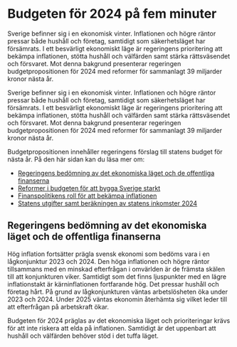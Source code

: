 # Budgeten för 2024 på fem minuter

Sverige befinner sig i en ekonomisk vinter. Inflationen och högre räntor pressar både hushåll och företag, samtidigt som säkerhetsläget har försämrats. I ett besvärligt ekonomiskt läge är regeringens prioritering att bekämpa inflationen, stötta hushåll och välfärden samt stärka rättsväsendet och försvaret. Mot denna bakgrund presenterar regeringen budgetpropositionen för 2024 med reformer för sammanlagt 39 miljarder kronor nästa år.

Sverige befinner sig i en ekonomisk vinter. Inflationen och högre räntor pressar både hushåll och företag, samtidigt som säkerhetsläget har försämrats. I ett besvärligt ekonomiskt läge är regeringens prioritering att bekämpa inflationen, stötta hushåll och välfärden samt stärka rättsväsendet och försvaret. Mot denna bakgrund presenterar regeringen budgetpropositionen för 2024 med reformer för sammanlagt 39 miljarder kronor nästa år.

Budgetpropositionen innehåller regeringens förslag till statens budget för nästa år. På den här sidan kan du läsa mer om:

* [Regeringens bedömning av det ekonomiska läget och de offentliga finanserna](#Prognos)
* [Reformer i budgeten för att bygga Sverige starkt](#Reformer)
* [Finanspolitikens roll för att bekämpa inflationen](#Finanspolitikens_roll)
* [Statens utgifter samt beräkningen av statens inkomster 2024](#Inkomster_utgifter)

## Regeringens bedömning av det ekonomiska läget och de offentliga finanserna

Hög inflation fortsätter prägla svensk ekonomi som bedöms vara i en lågkonjunktur 2023 och 2024. Den höga inflationen och högre räntor tillsammans med en minskad efterfrågan i omvärlden är de främsta skälen till att konjunkturen viker. Samtidigt som det finns ljuspunkter med en lägre inflationstakt är kärninflationen fortfarande hög. Det pressar hushåll och företag hårt. På grund av lågkonjunkturen väntas arbetslösheten öka under 2023 och 2024. Under 2025 väntas ekonomin återhämta sig vilket leder till att efterfrågan på arbetskraft ökar.

Budgeten för 2024 präglas av det ekonomiska läget och prioriteringar krävs för att inte riskera att elda på inflationen. Samtidigt är det uppenbart att hushåll och välfärden behöver stöd i det tuffa läget.
